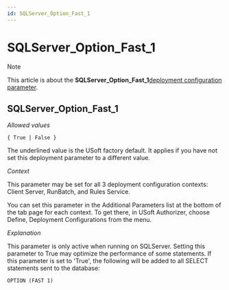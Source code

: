 ```yaml
---
id: SQLServer_Option_Fast_1
---
```


# SQLServer_Option_Fast_1



> [!NOTE]
> This article is about the **SQLServer_Option_Fast_1**[deployment configuration parameter](/docs/Authorisation_and_access/Deployment_configurations/Deployment_configuration_parameters.md).

## **SQLServer_Option_Fast_1**

*Allowed values*

```
{ True | False }
```

The underlined value is the USoft factory default. It applies if you have not set this deployment parameter to a different value.

*Context*

This parameter may be set for all 3 deployment configuration contexts: Client Server, RunBatch, and Rules Service.

You can set this parameter in the Additional Parameters list at the bottom of the tab page for each context. To get there, in USoft Authorizer, choose Define, Deployment Configurations from the menu.

*Explanation*

This parameter is only active when running on SQLServer. Setting this parameter to True may optimize the performance of some statements. If this parameter is set to 'True', the following will be added to all SELECT statements sent to the database:

```
OPTION (FAST 1)
```

 
